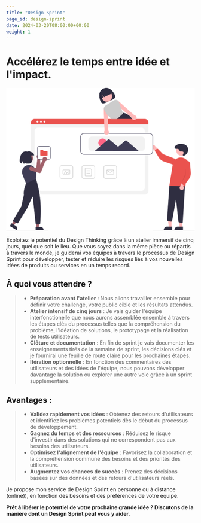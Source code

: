 ```yaml
---
title: "Design Sprint"
page_id: design-sprint
date: 2024-03-20T08:00:00+00:00
weight: 1
---
```


# Accélérez le temps entre idée et l'impact.

![Design Sprint](/images/illustrations/undraw_building_websites_i78t.svg)

<!--more-->

Exploitez le potentiel du Design Thinking grâce à un atelier immersif de cinq jours, quel que soit le lieu.
Que vous soyez dans la même pièce ou répartis à travers le monde, je guiderai vos équipes à travers le processus de Design Sprint pour développer, tester et réduire les risques liés à vos nouvelles idées de produits ou services en un temps record.

## À quoi vous attendre ?
> * **Préparation avant l'atelier** : Nous allons travailler ensemble pour définir votre challenge, votre public cible et les résultats attendus.
> * **Atelier intensif de cinq jours** : Je vais guider l'équipe interfonctionelle que nous aurons assemblée ensemble à travers les étapes clés du processus telles que la compréhension du problème, l'idéation de solutions, le prototypage et la réalisation de tests utilisateurs.
> * **Clôture et documentation** : En fin de sprint je vais documenter les enseignements tirés de la semaine de sprint, les décisions clés et je fournirai une feuille de route claire pour les prochaines étapes.
> * **Itération optionnelle** : En fonction des commentaires des utilisateurs et des idées de l'équipe, nous pouvons développer davantage la solution ou explorer une autre voie grâce à un sprint supplémentaire.

## Avantages :
> * **Validez rapidement vos idées** : Obtenez des retours d'utilisateurs et identifiez les problèmes potentiels dès le début du processus de développement.
> * **Gagnez du temps et des ressources** : Réduisez le risque d'investir dans des solutions qui ne correspondent pas aux besoins des utilisateurs.
> * **Optimisez l'alignement de l'équipe** : Favorisez la collaboration et la compréhension commune des besoins et des priorités des utilisateurs.
> * **Augmentez vos chances de succès** : Prenez des décisions basées sur des données et des retours d'utilisateurs réels.

Je propose mon service de Design Sprint en personne ou à distance (online)), en fonction des besoins et des préférences de votre équipe.

**Prêt à libérer le potentiel de votre prochaine grande idée ? Discutons de la manière dont un Design Sprint peut vous y aider.**

